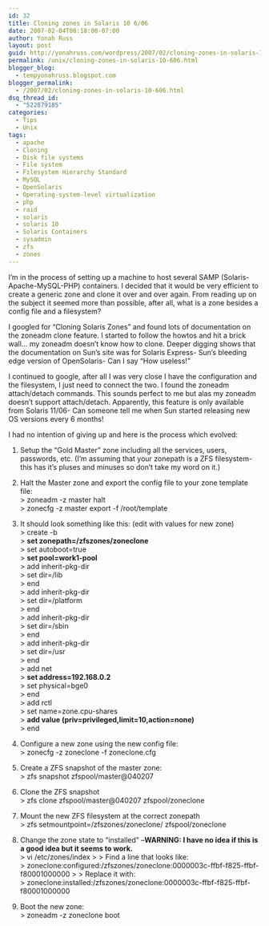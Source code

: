 ```yaml
---
id: 32
title: Cloning zones in Solaris 10 6/06
date: 2007-02-04T06:18:00-07:00
author: Yonah Russ
layout: post
guid: http://yonahruss.com/wordpress/2007/02/cloning-zones-in-solaris-10-606.html
permalink: /unix/cloning-zones-in-solaris-10-606.html
blogger_blog:
  - tempyonahruss.blogspot.com
blogger_permalink:
  - /2007/02/cloning-zones-in-solaris-10-606.html
dsq_thread_id:
  - "522879185"
categories:
  - Tips
  - Unix
tags:
  - apache
  - Cloning
  - Disk file systems
  - File system
  - Filesystem Hierarchy Standard
  - MySQL
  - OpenSolaris
  - Operating-system-level virtualization
  - php
  - raid
  - solaris
  - solaris 10
  - Solaris Containers
  - sysadmin
  - zfs
  - zones
---
```

I&#8217;m in the process of setting up a machine to host several SAMP (Solaris-Apache-MySQL-PHP) containers. I decided that it would be very efficient to create a generic zone and clone it over and over again. From reading up on the subject it seemed more than possible, after all, what is a zone besides a config file and a filesystem?

I googled for &#8220;Cloning Solaris Zones&#8221; and found lots of documentation on the zoneadm clone feature. I started to follow the howtos and hit a brick wall&#8230; my zoneadm doesn&#8217;t know how to clone. Deeper digging shows that the documentation on Sun&#8217;s site was for Solaris Express- Sun&#8217;s bleeding edge version of OpenSolaris- Can I say &#8220;How useless!&#8221;

I continued to google, after all I was very close I have the configuration and the filesystem, I just need to connect the two. I found the zoneadm attach/detach commands. This sounds perfect to me but alas my zoneadm doesn&#8217;t support attach/detach. Apparently, this feature is only available from Solaris 11/06- Can someone tell me when Sun started releasing new OS versions every 6 months!

I had no intention of giving up and here is the process which evolved:

  1. Setup the &#8220;Gold Master&#8221; zone including all the services, users, passwords, etc. (I&#8217;m assuming that your zonepath is a ZFS filesystem- this has it&#8217;s pluses and minuses so don&#8217;t take my word on it.)
  2. Halt the Master zone and export the config file to your zone template file:  
    > zoneadm -z master halt  
    > zonecfg -z master export -f /root/template

  3. It should look something like this: (edit with values for new zone)  
    > create -b  
    > <span style="font-weight: bold;">set zonepath=/zfszones/zoneclone</span>  
    > set autoboot=true  
    > <span style="font-weight: bold;">set pool=work1-pool</span>  
    > add inherit-pkg-dir  
    > set dir=/lib  
    > end  
    > add inherit-pkg-dir  
    > set dir=/platform  
    > end  
    > add inherit-pkg-dir  
    > set dir=/sbin  
    > end  
    > add inherit-pkg-dir  
    > set dir=/usr  
    > end  
    > add net  
    > <span style="font-weight: bold;">set address=192.168.0.2</span>  
    > set physical=bge0  
    > end  
    > add rctl  
    > set name=zone.cpu-shares  
    > <span style="font-weight: bold;">add value (priv=privileged,limit=10,action=none)</span>  
    > end

  4. Configure a new zone using the new config file:  
    > zonecfg -z zoneclone -f zoneclone.cfg

  5. Create a ZFS snapshot of the master zone:  
    > zfs snapshot zfspool/master@040207

  6. Clone the ZFS snapshot  
    > zfs clone zfspool/master@040207 zfspool/zoneclone

  7. Mount the new ZFS filesystem at the correct zonepath  
    > zfs setmountpoint=/zfszones/zoneclone/ zfspool/zoneclone

  8. Change the zone state to &#8220;installed&#8221; &#8211;<span style="font-weight: bold;">WARNING: I have no idea if this is a good idea but it seems to work.</span>  
    > vi /etc/zones/index
    > 
    > Find a line that looks like:  
    > zoneclone:configured:/zfszones/zoneclone:0000003c-ffbf-f825-ffbf-f80001000000
    > 
    > Replace it with:  
    > zoneclone:installed:/zfszones/zoneclone:0000003c-ffbf-f825-ffbf-f80001000000

  9. Boot the new zone:  
    > zoneadm -z zoneclone boot